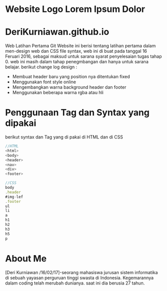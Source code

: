 # Website Logo Lorem Ipsum Dolor
# DeriKurniawan.github.io
Web Latihan Pertama Git
Website ini berisi tentang latihan pertama dalam men-design web dan CSS file syntax, web ini di buat pada tanggal 16 Feruari 2016, sebagai maksud untuk sarana syarat penyelesaian tugas tahap 0. web ini masih dalam tahap penegmbangan dan hanya untuk sarana belajar.
berikut change log design :

  * Membuat header baru yang position nya ditentukan fixed
  * Menggunakan font style online
  * Mengembangkan warna background header dan footer
  * Menggunakan beberapa warna rgba atau hli

# Penggunaan Tag dan Syntax yang dipakai

berikut syntax dan Tag yang di pakai di HTML dan di CSS

```javascript
//HTML
<html>
<body>
<header>
<nav>
<div>
<footer>

//CSS
body
.header
#img-lef
.footer
ul
li
a
h1
h2
h3
h5
p
```
# About Me
[Deri Kurniawan /16/02/17]-seorang mahasiswa jurusan sistem informatika di sebuah yayasan perguruan tinggi swasta di Indonesia. Kegemarannya dalam coding telah merubah dunianya. saat ini dia berusia 27 tahun.



